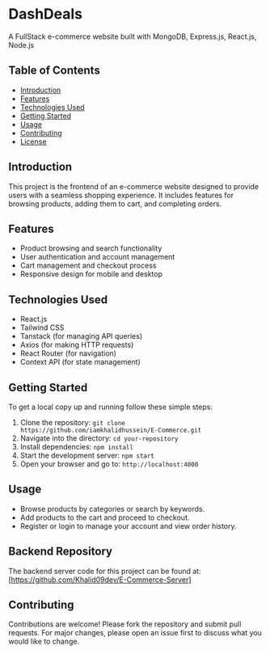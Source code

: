 # DashDeals

A FullStack e-commerce website built with MongoDB, Express.js, React.js, Node.js

## Table of Contents

- [Introduction](#introduction)
- [Features](#features)
- [Technologies Used](#technologies-used)
- [Getting Started](#getting-started)
- [Usage](#usage)
- [Contributing](#contributing)
- [License](#license)

## Introduction

This project is the frontend of an e-commerce website designed to provide users with a seamless shopping experience. It includes features for browsing products, adding them to cart, and completing orders.

## Features

- Product browsing and search functionality
- User authentication and account management
- Cart management and checkout process
- Responsive design for mobile and desktop

## Technologies Used

- React.js
- Tailwind CSS
- Tanstack (for managing API queries)
- Axios (for making HTTP requests)
- React Router (for navigation)
- Context API (for state management)

## Getting Started

To get a local copy up and running follow these simple steps:

1. Clone the repository: `git clone https://github.com/iamkhalidhussein/E-Commerce.git`
2. Navigate into the directory: `cd your-repository`
3. Install dependencies: `npm install`
4. Start the development server: `npm start`
5. Open your browser and go to: `http://localhost:4000`

## Usage

- Browse products by categories or search by keywords.
- Add products to the cart and proceed to checkout.
- Register or login to manage your account and view order history.

## Backend Repository

The backend server code for this project can be found at: [https://github.com/Khalid09dev/E-Commerce-Server]

## Contributing

Contributions are welcome! Please fork the repository and submit pull requests. For major changes, please open an issue first to discuss what you would like to change.

